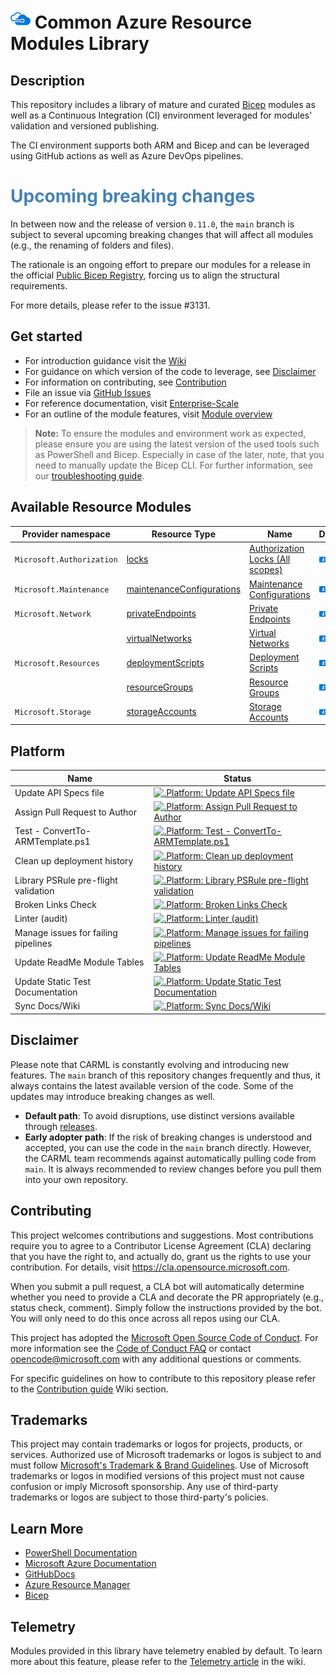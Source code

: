 # ![AzureIcon] Common Azure Resource Modules Library

## Description

This repository includes a library of mature and curated [Bicep][Bicep] modules as well as a Continuous Integration (CI) environment leveraged for modules' validation and versioned publishing.

The CI environment supports both ARM and Bicep and can be leveraged using GitHub actions as well as Azure DevOps pipelines.

<h1 style="color: steelblue;">Upcoming breaking changes</h1>

In between now and the release of version `0.11.0`, the `main` branch is subject to several upcoming breaking changes that will affect all modules (e.g., the renaming of folders and files).

The rationale is an ongoing effort to prepare our modules for a release in the official [Public Bicep Registry](https://github.com/Azure/bicep-registry-modules), forcing us to align the structural requirements.

For more details, please refer to the issue #3131.

## Get started

* For introduction guidance visit the [Wiki](https://github.com/Azure/ResourceModules/wiki)
* For guidance on which version of the code to leverage, see [Disclaimer](https://github.com/azure/resourcemodules#Disclaimer)
* For information on contributing, see [Contribution](<https://github.com/Azure/ResourceModules/wiki/Contribution%20guide>)
* File an issue via [GitHub Issues](https://github.com/Azure/ResourceModules/issues/new/choose)
* For reference documentation, visit [Enterprise-Scale](https://github.com/azure/enterprise-scale)
* For an outline of the module features, visit [Module overview](https://github.com/Azure/ResourceModules/wiki/The%20library%20-%20Module%20overview)

> **Note:** To ensure the modules and environment work as expected, please ensure you are using the latest version of the used tools such as PowerShell and Bicep. Especially in case of the later, note, that you need to manually update the Bicep CLI. For further information, see our [troubleshooting guide](./The%20CI%20environment%20-%20Troubleshooting).

## Available Resource Modules

| Provider namespace | Resource Type | Name | Deploy |
| - | - | - | - |
| `Microsoft.Authorization` | [locks](https://github.com/jdrepo/ResourceModulesJD/tree/main/modules/authorization/lock) | [Authorization Locks (All scopes)](https://github.com/jdrepo/ResourceModulesJD/tree/main/modules/authorization/lock) | [![Deploy to Azure](/docs/media/deploytoazure.svg?sanitize=true)](<https://portal.azure.com/#create/Microsoft.Template/uri/https%3a%2f%2fraw.githubusercontent.com%2fjdrepo%2fResourceModulesJD%2fmain%2fmodules%2fauthorization%2flock%2fmain.json>) |
| `Microsoft.Maintenance` | [maintenanceConfigurations](https://github.com/jdrepo/ResourceModulesJD/tree/main/modules/maintenance/maintenance-configuration) | [Maintenance Configurations](https://github.com/jdrepo/ResourceModulesJD/tree/main/modules/maintenance/maintenance-configuration) | [![Deploy to Azure](/docs/media/deploytoazure.svg?sanitize=true)](<https://portal.azure.com/#create/Microsoft.Template/uri/https%3a%2f%2fraw.githubusercontent.com%2fjdrepo%2fResourceModulesJD%2fmain%2fmodules%2fmaintenance%2fmaintenance-configuration%2fmain.json>) |
| `Microsoft.Network` | [privateEndpoints](https://github.com/jdrepo/ResourceModulesJD/tree/main/modules/network/private-endpoint) | [Private Endpoints](https://github.com/jdrepo/ResourceModulesJD/tree/main/modules/network/private-endpoint) | [![Deploy to Azure](/docs/media/deploytoazure.svg?sanitize=true)](<https://portal.azure.com/#create/Microsoft.Template/uri/https%3a%2f%2fraw.githubusercontent.com%2fjdrepo%2fResourceModulesJD%2fmain%2fmodules%2fnetwork%2fprivate-endpoint%2fmain.json>) |
|  | [virtualNetworks](https://github.com/jdrepo/ResourceModulesJD/tree/main/modules/network/virtual-network) | [Virtual Networks](https://github.com/jdrepo/ResourceModulesJD/tree/main/modules/network/virtual-network) | [![Deploy to Azure](/docs/media/deploytoazure.svg?sanitize=true)](<https://portal.azure.com/#create/Microsoft.Template/uri/https%3a%2f%2fraw.githubusercontent.com%2fjdrepo%2fResourceModulesJD%2fmain%2fmodules%2fnetwork%2fvirtual-network%2fmain.json>) |
| `Microsoft.Resources` | [deploymentScripts](https://github.com/jdrepo/ResourceModulesJD/tree/main/modules/resources/deployment-script) | [Deployment Scripts](https://github.com/jdrepo/ResourceModulesJD/tree/main/modules/resources/deployment-script) | [![Deploy to Azure](/docs/media/deploytoazure.svg?sanitize=true)](<https://portal.azure.com/#create/Microsoft.Template/uri/https%3a%2f%2fraw.githubusercontent.com%2fjdrepo%2fResourceModulesJD%2fmain%2fmodules%2fresources%2fdeployment-script%2fmain.json>) |
|  | [resourceGroups](https://github.com/jdrepo/ResourceModulesJD/tree/main/modules/resources/resource-group) | [Resource Groups](https://github.com/jdrepo/ResourceModulesJD/tree/main/modules/resources/resource-group) | [![Deploy to Azure](/docs/media/deploytoazure.svg?sanitize=true)](<https://portal.azure.com/#create/Microsoft.Template/uri/https%3a%2f%2fraw.githubusercontent.com%2fjdrepo%2fResourceModulesJD%2fmain%2fmodules%2fresources%2fresource-group%2fmain.json>) |
| `Microsoft.Storage` | [storageAccounts](https://github.com/jdrepo/ResourceModulesJD/tree/main/modules/storage/storage-account) | [Storage Accounts](https://github.com/jdrepo/ResourceModulesJD/tree/main/modules/storage/storage-account) | [![Deploy to Azure](/docs/media/deploytoazure.svg?sanitize=true)](<https://portal.azure.com/#create/Microsoft.Template/uri/https%3a%2f%2fraw.githubusercontent.com%2fjdrepo%2fResourceModulesJD%2fmain%2fmodules%2fstorage%2fstorage-account%2fmain.json>) |

## Platform

| Name | Status |
| - | - |
| Update API Specs file | [![.Platform: Update API Specs file](https://github.com/jdrepo/ResourceModulesJD/workflows/.Platform:%20Update%20API%20Specs%20file/badge.svg)](https://github.com/jdrepo/ResourceModulesJD/actions/workflows/platform.apiSpecs.yml) |
| Assign Pull Request to Author | [![.Platform: Assign Pull Request to Author](https://github.com/jdrepo/ResourceModulesJD/workflows/.Platform:%20Assign%20Pull%20Request%20to%20Author/badge.svg)](https://github.com/jdrepo/ResourceModulesJD/actions/workflows/platform.assignPrToAuthor.yml) |
| Test - ConvertTo-ARMTemplate.ps1 | [![.Platform: Test - ConvertTo-ARMTemplate.ps1](https://github.com/jdrepo/ResourceModulesJD/workflows/.Platform:%20Test%20-%20ConvertTo-ARMTemplate.ps1/badge.svg)](https://github.com/jdrepo/ResourceModulesJD/actions/workflows/platform.convertToArmTemplate.tests.yml) |
| Clean up deployment history | [![.Platform: Clean up deployment history](https://github.com/jdrepo/ResourceModulesJD/workflows/.Platform:%20Clean%20up%20deployment%20history/badge.svg)](https://github.com/jdrepo/ResourceModulesJD/actions/workflows/platform.deployment.history.cleanup.yml) |
| Library PSRule pre-flight validation | [![.Platform: Library PSRule pre-flight validation](https://github.com/jdrepo/ResourceModulesJD/workflows/.Platform:%20Library%20PSRule%20pre-flight%20validation/badge.svg)](https://github.com/jdrepo/ResourceModulesJD/actions/workflows/platform.librarycheck.psrule.yml) |
| Broken Links Check | [![.Platform: Broken Links Check](https://github.com/jdrepo/ResourceModulesJD/workflows/.Platform:%20Broken%20Links%20Check/badge.svg)](https://github.com/jdrepo/ResourceModulesJD/actions/workflows/platform.linkcheck.yml) |
| Linter (audit) | [![.Platform: Linter (audit)](https://github.com/jdrepo/ResourceModulesJD/workflows/.Platform:%20Linter%20(audit)/badge.svg)](https://github.com/jdrepo/ResourceModulesJD/actions/workflows/platform.linter.yml) |
| Manage issues for failing pipelines | [![.Platform: Manage issues for failing pipelines](https://github.com/jdrepo/ResourceModulesJD/workflows/.Platform:%20Manage%20issues%20for%20failing%20pipelines/badge.svg)](https://github.com/jdrepo/ResourceModulesJD/actions/workflows/platform.ManageIssueForFailingPipelines.yml) |
| Update ReadMe Module Tables | [![.Platform: Update ReadMe Module Tables](https://github.com/jdrepo/ResourceModulesJD/workflows/.Platform:%20Update%20ReadMe%20Module%20Tables/badge.svg)](https://github.com/jdrepo/ResourceModulesJD/actions/workflows/platform.updateReadMe.yml) |
| Update Static Test Documentation | [![.Platform: Update Static Test Documentation](https://github.com/jdrepo/ResourceModulesJD/workflows/.Platform:%20Update%20Static%20Test%20Documentation/badge.svg)](https://github.com/jdrepo/ResourceModulesJD/actions/workflows/platform.updateStaticTestDocs.yml) |
| Sync Docs/Wiki | [![.Platform: Sync Docs/Wiki](https://github.com/jdrepo/ResourceModulesJD/workflows/.Platform:%20Sync%20Docs/Wiki/badge.svg)](https://github.com/jdrepo/ResourceModulesJD/actions/workflows/platform.wiki-sync.yml) |

## Disclaimer

Please note that CARML is constantly evolving and introducing new features. The `main` branch of this repository changes frequently and thus, it always contains the latest available version of the code. Some of the updates may introduce breaking changes as well.
- **Default path**: To avoid disruptions, use distinct versions available through [releases](https://github.com/Azure/ResourceModules/releases).
- **Early adopter path**: If the risk of breaking changes is understood and accepted, you can use the code in the `main` branch directly. However, the CARML team recommends against automatically pulling code from `main`. It is always recommended to review changes before you pull them into your own repository.

## Contributing

This project welcomes contributions and suggestions.  Most contributions require you to agree to a Contributor License Agreement (CLA) declaring that you have the right to, and actually do, grant us the rights to use your contribution. For details, visit <https://cla.opensource.microsoft.com>.

When you submit a pull request, a CLA bot will automatically determine whether you need to provide a CLA and decorate the PR appropriately (e.g., status check, comment). Simply follow the instructions provided by the bot. You will only need to do this once across all repos using our CLA.

This project has adopted the [Microsoft Open Source Code of Conduct](https://opensource.microsoft.com/codeofconduct/).
For more information see the [Code of Conduct FAQ](https://opensource.microsoft.com/codeofconduct/faq/) or contact [opencode@microsoft.com](mailto:opencode@microsoft.com) with any additional questions or comments.

For specific guidelines on how to contribute to this repository please refer to the [Contribution guide](https://github.com/Azure/ResourceModules/wiki/Contribution%20guide) Wiki section.

## Trademarks

This project may contain trademarks or logos for projects, products, or services. Authorized use of Microsoft trademarks or logos is subject to and must follow
[Microsoft's Trademark & Brand Guidelines](https://www.microsoft.com/en-us/legal/intellectualproperty/trademarks/usage/general).
Use of Microsoft trademarks or logos in modified versions of this project must not cause confusion or imply Microsoft sponsorship.
Any use of third-party trademarks or logos are subject to those third-party's policies.

## Learn More

* [PowerShell Documentation][PowerShellDocs]
* [Microsoft Azure Documentation][MicrosoftAzureDocs]
* [GitHubDocs][GitHubDocs]
* [Azure Resource Manager][AzureResourceManager]
* [Bicep][Bicep]

## Telemetry

Modules provided in this library have telemetry enabled by default. To learn more about this feature, please refer to the [Telemetry article](https://github.com/Azure/ResourceModules/wiki/The%20library%20-%20Module%20design#telemetry) in the wiki.

<!-- References -->

<!-- Local -->
[Wiki]: <https://github.com/Azure/Modules/wiki>
[ProjectSetup]: <https://docs.github.com/en/communities/setting-up-your-project-for-healthy-contributions>
[GitHubDocs]: <https://docs.github.com/>
[AzureDevOpsDocs]: <https://learn.microsoft.com/en-us/azure/devops/?view=azure-devops>
[GitHubIssues]: <https://github.com/Azure/Modules/issues>
[Contributing]: CONTRIBUTING.md
[AzureIcon]: docs/media/MicrosoftAzure-32px.png
[PowershellIcon]: docs/media/MicrosoftPowerShellCore-32px.png

<!-- External -->
[Bicep]: <https://github.com/Azure/bicep>
[Az]: <https://img.shields.io/powershellgallery/v/Az.svg?style=flat-square&label=Az>
[AzGallery]: <https://www.powershellgallery.com/packages/Az/>
[PowerShellCore]: <https://github.com/PowerShell/PowerShell/releases/latest>
[InstallAzPs]: <https://learn.microsoft.com/en-us/powershell/azure/install-az-ps>
[AzureResourceManager]: <https://learn.microsoft.com/en-us/azure/azure-resource-manager/management/overview>
[TemplateSpecs]: <https://learn.microsoft.com/en-us/azure/azure-resource-manager/templates/template-specs>

[ESLZ]: <https://github.com/Azure/Enterprise-Scale>
[AzureSecurityBenchmark]: <https://learn.microsoft.com/en-us/azure/cloud-adoption-framework/ready/enterprise-scale/security-governance-and-compliance#azure-security-benchmark>
[ESLZWorkloadTemplatesLibrary]: <https://github.com/Azure/Enterprise-Scale/tree/main/workloads>

<!-- Docs -->
[MicrosoftAzureDocs]: <https://learn.microsoft.com/en-us/azure/>
[PowerShellDocs]: <https://learn.microsoft.com/en-us/powershell/>
